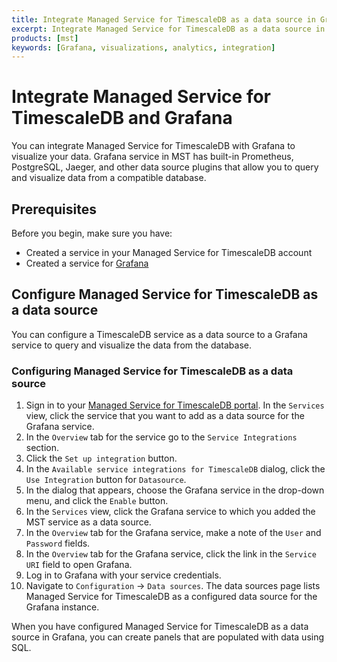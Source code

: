 ```yaml
---
title: Integrate Managed Service for TimescaleDB as a data source in Grafana
excerpt: Integrate Managed Service for TimescaleDB as a data source in Grafana to visualize your data
products: [mst]
keywords: [Grafana, visualizations, analytics, integration]
---
```


# Integrate Managed Service for TimescaleDB and Grafana

You can integrate Managed Service for TimescaleDB with Grafana to visualize your
data. Grafana service in MST has built-in Prometheus, PostgreSQL, Jaeger, and
other data source plugins that allow you to query and visualize data from a
compatible database.

## Prerequisites

Before you begin, make sure you have:

*   Created a service in your Managed Service for TimescaleDB account
*   Created a service for [Grafana][grafana-install]

## Configure Managed Service for TimescaleDB as a data source

You can configure a TimescaleDB service as a data source to a Grafana service
to query and visualize the data from the database.

<Procedure>

### Configuring Managed Service for TimescaleDB as a data source

1.  Sign in to your [Managed Service for TimescaleDB portal][mst-login]. In the
    `Services` view, click the service that you want to add as a data source for
    the Grafana service.
1.  In the `Overview` tab for the service go to the `Service Integrations` section.
1.  Click the `Set up integration` button.
1.  In the `Available service integrations for TimescaleDB` dialog, click
    the `Use Integration` button for `Datasource`.
1.  In the dialog that appears, choose the Grafana service in the drop-down menu,
    and click the `Enable` button.
1.  In the `Services` view, click the Grafana service to which you added the MST
    service as a data source.
1.  In the `Overview` tab for the Grafana service, make a note of the `User` and
    `Password` fields.
1.  In the `Overview` tab for the Grafana service, click the link in the
   `Service URI` field to open Grafana.
1.  Log in to Grafana with your service credentials.
1.  Navigate to `Configuration` → `Data sources`. The data sources page lists
    Managed Service for TimescaleDB as a configured data source for the Grafana instance.

</Procedure>

When you have configured Managed Service for TimescaleDB as a data source in
Grafana, you can create panels that are populated with data using SQL.

[grafana-install]: /tutorials/:currentVersion:/grafana/installation/#create-a-new-service-for-grafana
[mst-login]: https://portal.managed.timescale.com
